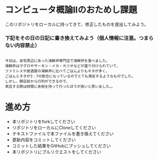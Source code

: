 # コンピュータ概論IIのおためし課題

このリポジトリをローカルに持ってきて、修正したものを提出してみよう。


### 下記をその日の日記に書き換えてみよう（個人情報に注意。つまらない内容禁止）

```

今日は、自宅周辺にあった海鮮丼専門店で海鮮丼を食べました。
海鮮丼はマグロやサーモン・イカ・カツオなどが盛り付けられていて、
ファミレスや居酒屋の海鮮丼に比べてごはんよりもネタが多く、
ごはんとネタが3：7の割合になっているのでとても満足するようなものでした。
しかし、開店前から行列ができるので、
来店する際は時間に余裕を持って行ったほうが良いと思いました。。

```

# 進め方
* 本リポジトリをforkしてください
* リポジトリをローカルにCloneしてください
* テキストファイルで本ファイルを書き換えてください
* 更新内容をコミットしてください
* コミットした結果をGitHubにプッシュしてください
* 本リポジトリにプルリクエストをしてください
